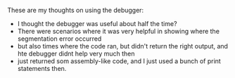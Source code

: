 
These are my thoughts on using the debugger:
- I thought the debugger was useful about half the time?
- There were scenarios where it was very helpful in showing where the segmentation error occurred
- but also times where the code ran, but didn't return the right output, and hte debugger didnt help very much then
- just returned som assembly-like code, and I just used a bunch of print statements then.
